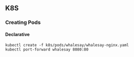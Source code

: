 ## K8S

### Creating Pods

#### Declarative
```shell
kubectl create -f k8s/pods/whalesay/whalesay-nginx.yaml
kubectl port-forward whalesay 8080:80
```